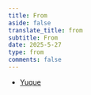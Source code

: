 ```yaml
---
title: From
aside: false
translate_title: from
subtitle: From
date: 2025-5-27
type: from
comments: false
---
```


- [Yuque](https://www.yuque.com/garhin/furry)